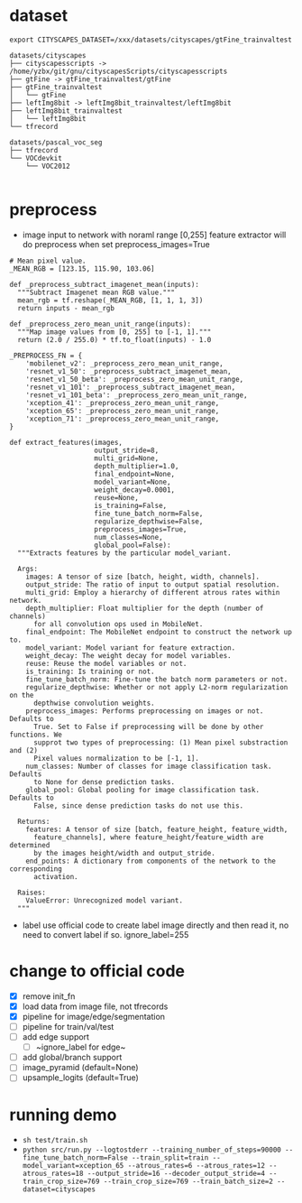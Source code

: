 # dataset
```
export CITYSCAPES_DATASET=/xxx/datasets/cityscapes/gtFine_trainvaltest

datasets/cityscapes
├── cityscapesscripts -> /home/yzbx/git/gnu/cityscapesScripts/cityscapesscripts
├── gtFine -> gtFine_trainvaltest/gtFine
├── gtFine_trainvaltest
│   └── gtFine
├── leftImg8bit -> leftImg8bit_trainvaltest/leftImg8bit
├── leftImg8bit_trainvaltest
│   └── leftImg8bit
└── tfrecord

datasets/pascal_voc_seg
├── tfrecord
└── VOCdevkit
    └── VOC2012
    
```

# preprocess
- image
input to network with noraml range [0,255]
feature extractor will do preprocess when set preprocess_images=True

```
# Mean pixel value.
_MEAN_RGB = [123.15, 115.90, 103.06]

def _preprocess_subtract_imagenet_mean(inputs):
  """Subtract Imagenet mean RGB value."""
  mean_rgb = tf.reshape(_MEAN_RGB, [1, 1, 1, 3])
  return inputs - mean_rgb

def _preprocess_zero_mean_unit_range(inputs):
  """Map image values from [0, 255] to [-1, 1]."""
  return (2.0 / 255.0) * tf.to_float(inputs) - 1.0

_PREPROCESS_FN = {
    'mobilenet_v2': _preprocess_zero_mean_unit_range,
    'resnet_v1_50': _preprocess_subtract_imagenet_mean,
    'resnet_v1_50_beta': _preprocess_zero_mean_unit_range,
    'resnet_v1_101': _preprocess_subtract_imagenet_mean,
    'resnet_v1_101_beta': _preprocess_zero_mean_unit_range,
    'xception_41': _preprocess_zero_mean_unit_range,
    'xception_65': _preprocess_zero_mean_unit_range,
    'xception_71': _preprocess_zero_mean_unit_range,
}

def extract_features(images,
                     output_stride=8,
                     multi_grid=None,
                     depth_multiplier=1.0,
                     final_endpoint=None,
                     model_variant=None,
                     weight_decay=0.0001,
                     reuse=None,
                     is_training=False,
                     fine_tune_batch_norm=False,
                     regularize_depthwise=False,
                     preprocess_images=True,
                     num_classes=None,
                     global_pool=False):
  """Extracts features by the particular model_variant.

  Args:
    images: A tensor of size [batch, height, width, channels].
    output_stride: The ratio of input to output spatial resolution.
    multi_grid: Employ a hierarchy of different atrous rates within network.
    depth_multiplier: Float multiplier for the depth (number of channels)
      for all convolution ops used in MobileNet.
    final_endpoint: The MobileNet endpoint to construct the network up to.
    model_variant: Model variant for feature extraction.
    weight_decay: The weight decay for model variables.
    reuse: Reuse the model variables or not.
    is_training: Is training or not.
    fine_tune_batch_norm: Fine-tune the batch norm parameters or not.
    regularize_depthwise: Whether or not apply L2-norm regularization on the
      depthwise convolution weights.
    preprocess_images: Performs preprocessing on images or not. Defaults to
      True. Set to False if preprocessing will be done by other functions. We
      supprot two types of preprocessing: (1) Mean pixel substraction and (2)
      Pixel values normalization to be [-1, 1].
    num_classes: Number of classes for image classification task. Defaults
      to None for dense prediction tasks.
    global_pool: Global pooling for image classification task. Defaults to
      False, since dense prediction tasks do not use this.

  Returns:
    features: A tensor of size [batch, feature_height, feature_width,
      feature_channels], where feature_height/feature_width are determined
      by the images height/width and output_stride.
    end_points: A dictionary from components of the network to the corresponding
      activation.

  Raises:
    ValueError: Unrecognized model variant.
  """
```

- label
use official code to create label image directly and then read it, no need to convert label if so. 
ignore_label=255

# change to official code
- [x] remove init_fn
- [x] load data from image file, not tfrecords
- [x] pipeline for image/edge/segmentation
- [ ] pipeline for train/val/test
- [ ] add edge support
    - [ ] ~ignore_label for edge~
- [ ] add global/branch support
- [ ] image_pyramid (default=None)
- [ ] upsample_logits (default=True)

# running demo
- ```sh test/train.sh```
- ```python src/run.py --logtostderr --training_number_of_steps=90000 --fine_tune_batch_norm=False --train_split=train --model_variant=xception_65 --atrous_rates=6 --atrous_rates=12 --atrous_rates=18 --output_stride=16 --decoder_output_stride=4 --train_crop_size=769 --train_crop_size=769 --train_batch_size=2 --dataset=cityscapes```
